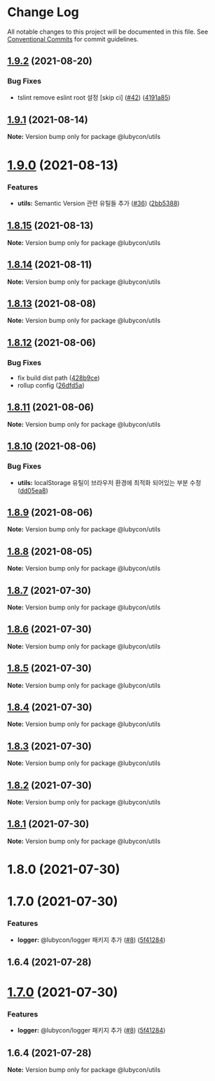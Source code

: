 # Change Log

All notable changes to this project will be documented in this file.
See [Conventional Commits](https://conventionalcommits.org) for commit guidelines.

## [1.9.2](https://github.com/Lubycon/lubycon-frontend-libraries/compare/@lubycon/utils@1.9.1...@lubycon/utils@1.9.2) (2021-08-20)


### Bug Fixes

* tslint remove eslint root 설정 [skip ci] ([#42](https://github.com/Lubycon/lubycon-frontend-libraries/issues/42)) ([4191a85](https://github.com/Lubycon/lubycon-frontend-libraries/commit/4191a85c35d3a56936755ffde1f979e8c47c4abe))





## [1.9.1](https://github.com/Lubycon/lubycon-frontend-libraries/compare/@lubycon/utils@1.9.0...@lubycon/utils@1.9.1) (2021-08-14)

**Note:** Version bump only for package @lubycon/utils





# [1.9.0](https://github.com/Lubycon/lubycon-frontend-libraries/compare/@lubycon/utils@1.8.15...@lubycon/utils@1.9.0) (2021-08-13)


### Features

* **utils:** Semantic Version 관련 유틸들 추가 ([#36](https://github.com/Lubycon/lubycon-frontend-libraries/issues/36)) ([2bb5388](https://github.com/Lubycon/lubycon-frontend-libraries/commit/2bb5388efcb2fba08eff15448de718bed2c94646))





## [1.8.15](https://github.com/Lubycon/lubycon-frontend-libraries/compare/@lubycon/utils@1.8.14...@lubycon/utils@1.8.15) (2021-08-13)

**Note:** Version bump only for package @lubycon/utils





## [1.8.14](https://github.com/Lubycon/lubycon-frontend-libraries/compare/@lubycon/utils@1.8.13...@lubycon/utils@1.8.14) (2021-08-11)

**Note:** Version bump only for package @lubycon/utils





## [1.8.13](https://github.com/Lubycon/lubycon-frontend-libraries/compare/@lubycon/utils@1.8.12...@lubycon/utils@1.8.13) (2021-08-08)

**Note:** Version bump only for package @lubycon/utils





## [1.8.12](https://github.com/Lubycon/lubycon-frontend-libraries/compare/@lubycon/utils@1.8.11...@lubycon/utils@1.8.12) (2021-08-06)


### Bug Fixes

* fix build dist path ([428b9ce](https://github.com/Lubycon/lubycon-frontend-libraries/commit/428b9ce19f035f33a9d9c332c3e56278e0cd7fe5))
* rollup config ([26dfd5a](https://github.com/Lubycon/lubycon-frontend-libraries/commit/26dfd5a0d3ac0b785e0e30b4f1eaa3d72c714463))





## [1.8.11](https://github.com/Lubycon/lubycon-frontend-libraries/compare/@lubycon/utils@1.8.10...@lubycon/utils@1.8.11) (2021-08-06)

**Note:** Version bump only for package @lubycon/utils





## [1.8.10](https://github.com/Lubycon/lubycon-frontend-libraries/compare/@lubycon/utils@1.8.9...@lubycon/utils@1.8.10) (2021-08-06)


### Bug Fixes

* **utils:** localStorage 유틸이 브라우저 환경에 최적화 되어있는 부분 수정 ([dd05ea8](https://github.com/Lubycon/lubycon-frontend-libraries/commit/dd05ea87a43af5efb03bbf97fc413960075de7fe))





## [1.8.9](https://github.com/Lubycon/lubycon-frontend-libraries/compare/@lubycon/utils@1.8.8...@lubycon/utils@1.8.9) (2021-08-06)

**Note:** Version bump only for package @lubycon/utils





## [1.8.8](https://github.com/Lubycon/lubycon-frontend-libraries/compare/@lubycon/utils@1.8.7...@lubycon/utils@1.8.8) (2021-08-05)

**Note:** Version bump only for package @lubycon/utils





## [1.8.7](https://github.com/Lubycon/lubycon-frontend-libraries/compare/@lubycon/utils@1.8.6...@lubycon/utils@1.8.7) (2021-07-30)

**Note:** Version bump only for package @lubycon/utils





## [1.8.6](https://github.com/Lubycon/lubycon-frontend-libraries/compare/@lubycon/utils@1.8.5...@lubycon/utils@1.8.6) (2021-07-30)

**Note:** Version bump only for package @lubycon/utils





## [1.8.5](https://github.com/Lubycon/lubycon-frontend-libraries/compare/@lubycon/utils@1.8.4...@lubycon/utils@1.8.5) (2021-07-30)

**Note:** Version bump only for package @lubycon/utils





## [1.8.4](https://github.com/Lubycon/lubycon-frontend-libraries/compare/@lubycon/utils@1.8.3...@lubycon/utils@1.8.4) (2021-07-30)

**Note:** Version bump only for package @lubycon/utils





## [1.8.3](https://github.com/Lubycon/lubycon-frontend-libraries/compare/@lubycon/utils@1.8.2...@lubycon/utils@1.8.3) (2021-07-30)

**Note:** Version bump only for package @lubycon/utils





## [1.8.2](https://github.com/Lubycon/lubycon-frontend-libraries/compare/@lubycon/utils@1.8.1...@lubycon/utils@1.8.2) (2021-07-30)

**Note:** Version bump only for package @lubycon/utils





## [1.8.1](https://github.com/Lubycon/lubycon-frontend-libraries/compare/@lubycon/utils@1.8.0...@lubycon/utils@1.8.1) (2021-07-30)

**Note:** Version bump only for package @lubycon/utils





# 1.8.0 (2021-07-30)



# 1.7.0 (2021-07-30)


### Features

* **logger:** @lubycon/logger 패키지 추가 ([#8](https://github.com/Lubycon/lubycon-frontend-libraries/issues/8)) ([5f41284](https://github.com/Lubycon/lubycon-frontend-libraries/commit/5f41284ac0d78727446d6f21799120866cee68fe))



## 1.6.4 (2021-07-28)





# [1.7.0](https://github.com/Lubycon/lubycon-frontend-libraries/compare/v1.6.4...v1.7.0) (2021-07-30)


### Features

* **logger:** @lubycon/logger 패키지 추가 ([#8](https://github.com/Lubycon/lubycon-frontend-libraries/issues/8)) ([5f41284](https://github.com/Lubycon/lubycon-frontend-libraries/commit/5f41284ac0d78727446d6f21799120866cee68fe))





## 1.6.4 (2021-07-28)

**Note:** Version bump only for package @lubycon/utils

